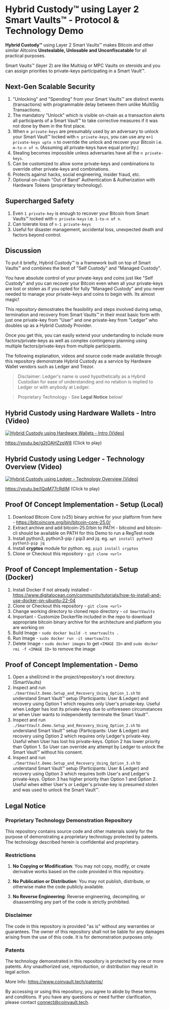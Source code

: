 # Hybrid Custody™ using Layer 2 Smart Vaults™ - Protocol & Technology Demo

**Hybrid Custody™** using Layer 2 Smart Vaults™ makes Bitcoin and other similar Altcoins **Unstealable, Unlosable and Unconfiscatable** for all practical purposes.

Smart Vaults™ (layer 2) are like Multisig or MPC Vaults on steroids and you can assign priorities to private-keys participating in a Smart Vault™. 

## Next-Gen Scalable Security

1. "Unlocking" and "Spending" from your Smart Vaults™ are distinct events (transactions) with programmable delay between them unlike MultiSig Transactions.
2. The mandatory "Unlock" which is visible on-chain as a transaction alerts all participants of a Smart Vault™ to take corrective measures if it was not done by them in the first place.
2. When `m private-keys` are presumably used by an adversary to unlock your Smart Vault™ locked with `n private-keys`, you can use any `m+1 private-keys upto n` to override the unlock and recover your Bitcoin i.e. `m-to-n of n`. (Assuming all private-keys have equal priority.)
3. Stealing becomes impossible unless adversaries have all the `n private-keys`.
4. Can be customized to allow some private-keys and combinations to override other private-keys and combinations.
4. Protects against hacks, social engineering, insider fraud, etc.
5. Optional on-chain “Out of Band” Authentication & Autherization with Hardware Tokens (proprietary technology).

## Supercharged Safety

1. Even `1 private-key` is enough to recover your Bitcoin from Smart Vaults™ locked with `n private-keys` i.e. `1-to-n of n`.
2. Can tolerate loss of `n-1 private-keys`
3. Useful for disaster management, accidental loss, unexpected death and factors beyond control.

## Discussion

To put it briefly, Hybrid Custody™ is a framework built on top of Smart Vaults™ and combines the best of "Self Custody" and "Managed Custody".

You have absolute control of your private-keys and coins just like "Self Custody" and you can recover your Bitcoin even when all your private-keys are lost or stolen as if you opted for fully "Managed Custody" and you never needed to manage your private-keys and coins to begin with. Its almost magic!

This repository demostrates the feasibility and steps involved during setup, termination and recovery from Smart Vaults™ in their most basic form with just one private-key from "User" and one private-key from "Ledger" who doubles up as a Hybrid Custody Provider. 

Once you get this, you can easily extend your undertanding to include more factors/private-keys as well as complex contingency planning using multiple factors/private-keys from multiple participants.

The following explanation, videos and source code made available through this repository demonstrate Hybrid Custody as a service by Hardware Wallet vendors such as Ledger and Trezor.

>Disclaimer: Ledger's name is used hypothetically as a Hybrid Custodian for ease of understanding and no relation is implied to Ledger or with anybody at Ledger.

>Proprietary Technology - See **Legal Notice** below!

## Hybrid Custody using Hardware Wallets - Intro (Video)

[![Hybrid Custody using Hardware Wallets - Intro (Video)](https://img.youtube.com/vi/g2tOAHZzqW8/mqdefault.jpg)](https://www.youtube.com/watch?v=g2tOAHZzqW8)

https://youtu.be/g2tOAHZzqW8 (Click to play)

## Hybrid Custody using Ledger - Technology Overview (Video)

[![Hybrid Custody using Ledger - Technology Overview (Video)](https://img.youtube.com/vi/IQqM77cRdIM/mqdefault.jpg)](https://www.youtube.com/watch?v=IQqM77cRdIM)

https://youtu.be/IQqM77cRdIM (Click to play)

## Proof Of Concept Implementation - Setup (Local)

1. Download Bitcoin Core (v25) binary archive for your platform from here - https://bitcoincore.org/bin/bitcoin-core-25.0/
2. Extract archive and add bitcoin-25.0/bin to PATH - bitcoind and bitcoin-cli should be available on PATH for this Demo to run a RegTest node
3. Install python3, python3-pip / pip3 and jq. eg. `apt install python3 python3-pip jq`
4. Install **cryptos** module for python. eg. `pip3 install cryptos`
5. Clone or Checkout this repository - `git clone <url>`

## Proof of Concept Implementation - Setup (Docker)

1. Install Docker if not already installed - https://www.digitalocean.com/community/tutorials/how-to-install-and-use-docker-on-ubuntu-22-04
2. Clone or Checkout this repository - `git clone <url>`
3. Change working directory to cloned repo directory - `cd SmartVaults`
4. Important - Customize Dockerfile included in the repo to download appropriate bitcoin binary archive for the architecture and platform you are working on
5. Build Image - `sudo docker build -t smartvaults .`
6. Run Image - `sudo docker run -it smartvaults`
7. Delete Image - `sudo docker images` to get `<IMAGE ID>` and `sudo docker rmi -f <IMAGE ID>` to remove the image

## Proof of Concept Implementation - Demo

1. Open a shell/cmd in the project/repository's root directory. (SmartVaults)
2. Inspect and run `./SmartVault.Demo.Setup_and_Recovery_Using_Option_1.sh` to understand Smart Vault™ setup (Participants: User & Ledger) and recovery using Option 1 which requires only User's private-key. Useful when Ledger has lost its private-keys due to unforeseen circumstances or when User wants to independently terminate the Smart Vault™.
3. Inspect and run `./SmartVault.Demo.Setup_and_Recovery_Using_Option_2.sh` to understand Smart Vault™ setup (Participants: User & Ledger) and recovery using Option 2 which requires only Ledger's private-key. Useful when User has lost his private-keys. Option 2 has lower priority than Option 1. So User can override any attempt by Ledger to unlock the Smart Vault™ without his consent.
4. Inspect and run `./SmartVault.Demo.Setup_and_Recovery_Using_Option_3.sh` to understand Smart Vault™ setup (Participants: User & Ledger) and recovery using Option 3 which requires both User's and Ledger's private-keys. Option 3 has higher priority than Option 1 and Option 2. Useful when either User's or Ledger's private-key is presumed stolen and was used to unlock the Smart Vault™. 

## Legal Notice

### Proprietary Technology Demonstration Repository

This repository contains source code and other materials solely for the purpose of demonstrating a proprietary technology protected by patents. The technology described herein is confidential and proprietary.

### Restrictions

1. **No Copying or Modification**: You may not copy, modify, or create derivative works based on the code provided in this repository.

2. **No Publication or Distribution**: You may not publish, distribute, or otherwise make the code publicly available.

3. **No Reverse Engineering**: Reverse engineering, decompiling, or disassembling any part of the code is strictly prohibited.

### Disclaimer

The code in this repository is provided "as is" without any warranties or guarantees. The owner of this repository shall not be liable for any damages arising from the use of this code. It is for demonstration purposes only.

### Patents

The technology demonstrated in this repository is protected by one or more patents. Any unauthorized use, reproduction, or distribution may result in legal action.

More Info: https://www.coinvault.tech/patents/

By accessing or using this repository, you agree to abide by these terms and conditions. If you have any questions or need further clarification, please contact connect@coinvault.tech.

